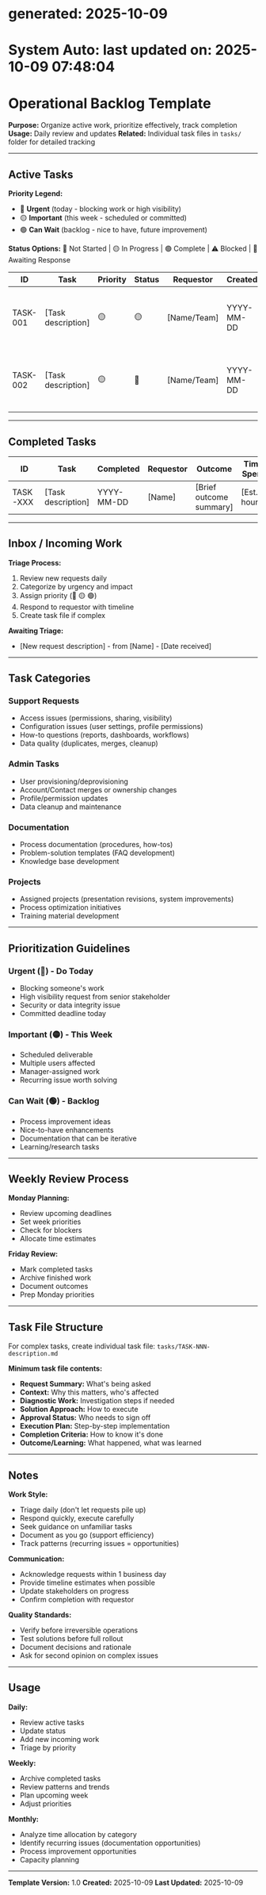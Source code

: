 # generated: 2025-10-09
# System Auto: last updated on: 2025-10-09 07:48:04
# Operational Backlog Template
<!-- Track day-to-day operational tasks and support requests -->

**Purpose:** Organize active work, prioritize effectively, track completion
**Usage:** Daily review and updates
**Related:** Individual task files in `tasks/` folder for detailed tracking

---

## Active Tasks

**Priority Legend:**
- 🔴 **Urgent** (today - blocking work or high visibility)
- 🟡 **Important** (this week - scheduled or committed)
- 🟢 **Can Wait** (backlog - nice to have, future improvement)

**Status Options:** 🔵 Not Started | 🟡 In Progress | 🟢 Complete | ⚠️ Blocked | 🔄 Awaiting Response

| ID | Task | Priority | Status | Requestor | Created | Due | Notes |
|----|------|----------|--------|-----------|---------|-----|-------|
| TASK-001 | [Task description] | 🟡 | 🟡 | [Name/Team] | YYYY-MM-DD | YYYY-MM-DD | [Link to task file or brief note] |
| TASK-002 | [Task description] | 🟡 | 🔵 | [Name/Team] | YYYY-MM-DD | YYYY-MM-DD | [Link to task file or brief note] |

---

## Completed Tasks

| ID | Task | Completed | Requestor | Outcome | Time Spent |
|----|------|-----------|-----------|---------|------------|
| TASK-XXX | [Task description] | YYYY-MM-DD | [Name] | [Brief outcome summary] | [Est. hours] |

---

## Inbox / Incoming Work

**Triage Process:**
1. Review new requests daily
2. Categorize by urgency and impact
3. Assign priority (🔴 🟡 🟢)
4. Respond to requestor with timeline
5. Create task file if complex

**Awaiting Triage:**
- [New request description] - from [Name] - [Date received]

---

## Task Categories

### Support Requests
- Access issues (permissions, sharing, visibility)
- Configuration issues (user settings, profile permissions)
- How-to questions (reports, dashboards, workflows)
- Data quality (duplicates, merges, cleanup)

### Admin Tasks
- User provisioning/deprovisioning
- Account/Contact merges or ownership changes
- Profile/permission updates
- Data cleanup and maintenance

### Documentation
- Process documentation (procedures, how-tos)
- Problem-solution templates (FAQ development)
- Knowledge base development

### Projects
- Assigned projects (presentation revisions, system improvements)
- Process optimization initiatives
- Training material development

---

## Prioritization Guidelines

### Urgent (🔴) - Do Today
- Blocking someone's work
- High visibility request from senior stakeholder
- Security or data integrity issue
- Committed deadline today

### Important (🟡) - This Week
- Scheduled deliverable
- Multiple users affected
- Manager-assigned work
- Recurring issue worth solving

### Can Wait (🟢) - Backlog
- Process improvement ideas
- Nice-to-have enhancements
- Documentation that can be iterative
- Learning/research tasks

---

## Weekly Review Process

**Monday Planning:**
- Review upcoming deadlines
- Set week priorities
- Check for blockers
- Allocate time estimates

**Friday Review:**
- Mark completed tasks
- Archive finished work
- Document outcomes
- Prep Monday priorities

---

## Task File Structure

For complex tasks, create individual task file: `tasks/TASK-NNN-description.md`

**Minimum task file contents:**
- **Request Summary:** What's being asked
- **Context:** Why this matters, who's affected
- **Diagnostic Work:** Investigation steps if needed
- **Solution Approach:** How to execute
- **Approval Status:** Who needs to sign off
- **Execution Plan:** Step-by-step implementation
- **Completion Criteria:** How to know it's done
- **Outcome/Learning:** What happened, what was learned

---

## Notes

**Work Style:**
- Triage daily (don't let requests pile up)
- Respond quickly, execute carefully
- Seek guidance on unfamiliar tasks
- Document as you go (support efficiency)
- Track patterns (recurring issues = opportunities)

**Communication:**
- Acknowledge requests within 1 business day
- Provide timeline estimates when possible
- Update stakeholders on progress
- Confirm completion with requestor

**Quality Standards:**
- Verify before irreversible operations
- Test solutions before full rollout
- Document decisions and rationale
- Ask for second opinion on complex issues

---

## Usage

**Daily:**
- Review active tasks
- Update status
- Add new incoming work
- Triage by priority

**Weekly:**
- Archive completed tasks
- Review patterns and trends
- Plan upcoming week
- Adjust priorities

**Monthly:**
- Analyze time allocation by category
- Identify recurring issues (documentation opportunities)
- Process improvement opportunities
- Capacity planning

---

**Template Version:** 1.0
**Created:** 2025-10-09
**Last Updated:** 2025-10-09
